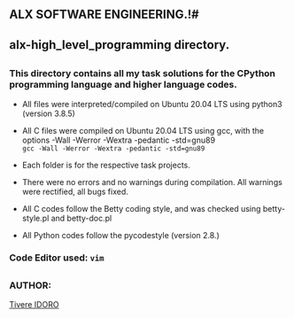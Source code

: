 ## ALX SOFTWARE ENGINEERING.!#
## alx-high_level_programming directory.
##

### This directory contains all my task solutions for the CPython programming language and higher language codes.

* All files were interpreted/compiled on Ubuntu 20.04 LTS using python3 (version 3.8.5)

* All C files were compiled on Ubuntu 20.04 LTS using gcc, with the options -Wall -Werror -Wextra -pedantic -std=gnu89 <br>
`gcc -Wall -Werror -Wextra -pedantic -std=gnu89`

* Each folder is for the respective task projects.

* There were no errors and no warnings during compilation. All warnings were rectified, all bugs fixed.

* All C codes follow the Betty coding style, and was checked using betty-style.pl and betty-doc.pl

* All Python codes follow the pycodestyle (version 2.8.)


### Code Editor used: `vim`

##
### AUTHOR:
[Tivere IDORO](https://github.com/tivereidoro)

